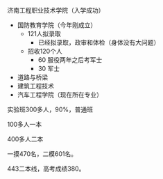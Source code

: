 济南工程职业技术学院（入学成功）

- 国防教育学院（今年刚成立）
  - 121人拟录取
    - 已经拟录取，政审和体检（身体没有大问题）
  - 招收120个人
    - 60 服役两年之后考军士
    - 30 军士
- 道路与桥梁
- 建筑工程技术
- 汽车工程学院（现在所在专业）

实验班300多人，90%，普通班

100多人一本

400多人二本

一摸470名，二模601名。

443二本线，高考成绩380。